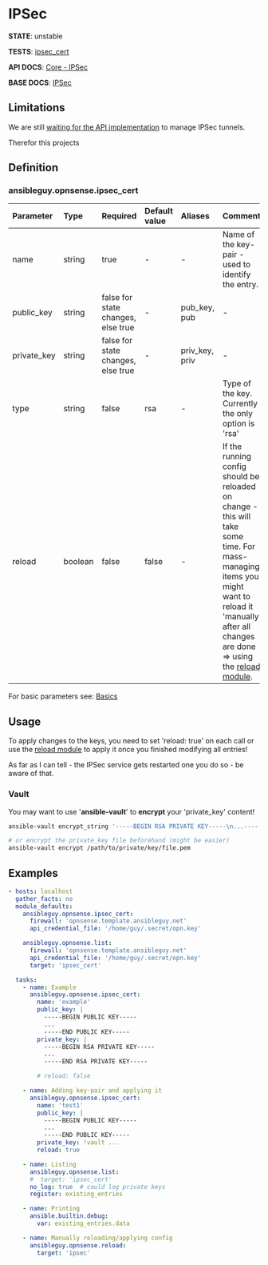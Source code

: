 # IPSec

**STATE**: unstable

**TESTS**: [ipsec_cert](https://github.com/ansibleguy/collection_opnsense/blob/stable/tests/ipsec_cert.yml)

**API DOCS**: [Core - IPSec](https://docs.opnsense.org/development/api/core/ipsec.html)

**BASE DOCS**: [IPSec](https://docs.opnsense.org/manual/vpnet.html#ipsec)

## Limitations

We are still [waiting for the API implementation](https://github.com/opnsense/core/pull/6187#issuecomment-1356263118) to manage IPSec tunnels.

Therefor this projects 

## Definition

### ansibleguy.opnsense.ipsec_cert

| Parameter | Type    | Required                         | Default value | Aliases        | Comment                                                                                                                                                                                                                                                                                |
|:----------|:--------|:---------------------------------|:--------------|:---------------|:---------------------------------------------------------------------------------------------------------------------------------------------------------------------------------------------------------------------------------------------------------------------------------------|
| name    | string  | true                             | -             | -              | Name of the key-pair - used to identify the entry.                                                                                                                                                                                                                                     |
| public_key      | string | false for state changes, else true | -             | pub_key, pub   | -                                                                                                                                                                                                                                                                                      |
| private_key   | string     | false for state changes, else true                            | -             | priv_key, priv | -                                                                                                                                                                                                                                                                                      |
| type   | string     | false                            | rsa           | -              | Type of the key. Currently the only option is 'rsa'                                                                                                                                                                                                                                    |
| reload    | boolean  | false                            | false         | -              | If the running config should be reloaded on change - this will take some time. For mass-managing items you might want to reload it 'manually' after all changes are done => using the [reload module](https://github.com/ansibleguy/collection_opnsense/blob/stable/docs/use_reload.md). |

For basic parameters see: [Basics](https://github.com/ansibleguy/collection_opnsense/blob/stable/docs/use_basic.md#definition)

## Usage

To apply changes to the keys, you need to set 'reload: true' on each call or use the [reload module](https://github.com/ansibleguy/collection_opnsense/blob/stable/docs/use_reload.md) to apply it once you finished modifying all entries!

As far as I can tell - the IPSec service gets restarted one you do so - be aware of that.

### Vault

You may want to use '**ansible-vault**' to **encrypt** your 'private_key' content!

```bash
ansible-vault encrypt_string '-----BEGIN RSA PRIVATE KEY-----\n...-----END RSA PRIVATE KEY-----\n'

# or encrypt the private_key file beforehand (might be easier)
ansible-vault encrypt /path/to/private/key/file.pem
```


## Examples

```yaml
- hosts: localhost
  gather_facts: no
  module_defaults:
    ansibleguy.opnsense.ipsec_cert:
      firewall: 'opnsense.template.ansibleguy.net'
      api_credential_file: '/home/guy/.secret/opn.key'

    ansibleguy.opnsense.list:
      firewall: 'opnsense.template.ansibleguy.net'
      api_credential_file: '/home/guy/.secret/opn.key'
      target: 'ipsec_cert'

  tasks:
    - name: Example
      ansibleguy.opnsense.ipsec_cert:
        name: 'example'
        public_key: |
          -----BEGIN PUBLIC KEY-----
          ...
          -----END PUBLIC KEY-----
        private_key: |
          -----BEGIN RSA PRIVATE KEY-----
          ...
          -----END RSA PRIVATE KEY-----

        # reload: false

    - name: Adding key-pair and applying it
      ansibleguy.opnsense.ipsec_cert:
        name: 'test1'
        public_key: |
          -----BEGIN PUBLIC KEY-----
          ...
          -----END PUBLIC KEY-----
        private_key: !vault ...
        reload: true

    - name: Listing
      ansibleguy.opnsense.list:
      #  target: 'ipsec_cert'
      no_log: true  # could log private keys
      register: existing_entries

    - name: Printing
      ansible.builtin.debug:
        var: existing_entries.data

    - name: Manually reloading/applying config
      ansibleguy.opnsense.reload:
        target: 'ipsec'
```

